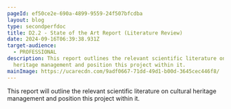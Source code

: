 ```yaml
---
pageId: ef50ce2e-690a-4899-9559-24f507bfcdba
layout: blog
type: secondperfdoc
title: D2.2 - State of the Art Report (Literature Review)
date: 2024-09-16T06:39:38.931Z
target-audience:
  - PROFESSIONAL
description: This report outlines the relevant scientific literature on cultural
  heritage management and position this project within it.
mainImage: https://ucarecdn.com/9adf0667-71dd-49d1-b00d-3645cec446f8/
---
```

This report will outline the relevant scientific literature on cultural heritage management and position this project within it.